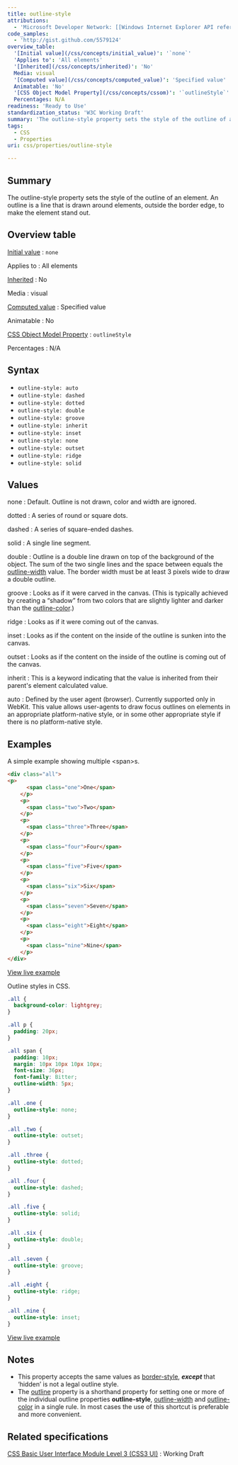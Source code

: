 ```yaml
---
title: outline-style
attributions:
  - 'Microsoft Developer Network: [[Windows Internet Explorer API reference](http://msdn.microsoft.com/en-us/library/ie/hh828809%28v=vs.85%29.aspx) Article]'
code_samples:
  - 'http://gist.github.com/5579124'
overview_table:
  '[Initial value](/css/concepts/initial_value)': '`none`'
  'Applies to': 'All elements'
  '[Inherited](/css/concepts/inherited)': 'No'
  Media: visual
  '[Computed value](/css/concepts/computed_value)': 'Specified value'
  Animatable: 'No'
  '[CSS Object Model Property](/css/concepts/cssom)': '`outlineStyle`'
  Percentages: N/A
readiness: 'Ready to Use'
standardization_status: 'W3C Working Draft'
summary: 'The outline-style property sets the style of the outline of an element. An outline is a line that is drawn around elements, outside the border edge, to make the element stand out.'
tags:
  - CSS
  - Properties
uri: css/properties/outline-style

---
```

## Summary

The outline-style property sets the style of the outline of an element. An outline is a line that is drawn around elements, outside the border edge, to make the element stand out.

## Overview table

[Initial value](/css/concepts/initial_value)
:   `none`

Applies to
:   All elements

[Inherited](/css/concepts/inherited)
:   No

Media
:   visual

[Computed value](/css/concepts/computed_value)
:   Specified value

Animatable
:   No

[CSS Object Model Property](/css/concepts/cssom)
:   `outlineStyle`

Percentages
:   N/A

## Syntax

-   `outline-style: auto`
-   `outline-style: dashed`
-   `outline-style: dotted`
-   `outline-style: double`
-   `outline-style: groove`
-   `outline-style: inherit`
-   `outline-style: inset`
-   `outline-style: none`
-   `outline-style: outset`
-   `outline-style: ridge`
-   `outline-style: solid`

## Values

none
:   Default. Outline is not drawn, color and width are ignored.

dotted
:   A series of round or square dots.

dashed
:   A series of square-ended dashes.

solid
:   A single line segment.

double
:   Outline is a double line drawn on top of the background of the object. The sum of the two single lines and the space between equals the [outline-width](/css/properties/outline-width) value. The border width must be at least 3 pixels wide to draw a double outline.

groove
:   Looks as if it were carved in the canvas. (This is typically achieved by creating a “shadow” from two colors that are slightly lighter and darker than the [outline-color](/css/properties/outline-color).)

ridge
:   Looks as if it were coming out of the canvas.

inset
:   Looks as if the content on the inside of the outline is sunken into the canvas.

outset
:   Looks as if the content on the inside of the outline is coming out of the canvas.

inherit
:   This is a keyword indicating that the value is inherited from their parent's element calculated value.

auto
:   Defined by the user agent (browser). Currently supported only in WebKit. This value allows user-agents to draw focus outlines on elements in an appropriate platform-native style, or in some other appropriate style if there is no platform-native style.

## Examples

A simple example showing multiple \<span\>s.

``` html
<div class="all">
<p>
      <span class="one">One</span>
    </p>
    <p>
      <span class="two">Two</span>
    </p>
    <p>
      <span class="three">Three</span>
    </p>
    <p>
      <span class="four">Four</span>
    </p>
    <p>
      <span class="five">Five</span>
    </p>
    <p>
      <span class="six">Six</span>
    </p>
    <p>
      <span class="seven">Seven</span>
    </p>
    <p>
      <span class="eight">Eight</span>
    </p>
    <p>
      <span class="nine">Nine</span>
    </p>
</div>
```

[View live example](http://code.webplatform.org/gist/5579124)

Outline styles in CSS.

``` css
.all {
  background-color: lightgrey;
}

.all p {
  padding: 20px;
}

.all span {
  padding: 10px;
  margin: 10px 10px 10px 10px;
  font-size: 36px;
  font-family: Bitter;
  outline-width: 5px;
}

.all .one {
  outline-style: none;
}

.all .two {
  outline-style: outset;
}

.all .three {
  outline-style: dotted;
}

.all .four {
  outline-style: dashed;
}

.all .five {
  outline-style: solid;
}

.all .six {
  outline-style: double;
}

.all .seven {
  outline-style: groove;
}

.all .eight {
  outline-style: ridge;
}

.all .nine {
  outline-style: inset;
}
```

[View live example](http://code.webplatform.org/gist/5579124)

## Notes

-   This property accepts the same values as [border-style](/css/properties/border-style), ***except*** that ‘hidden’ is not a legal outline style.
-   The [outline](/css/properties/outline) property is a shorthand property for setting one or more of the individual outline properties **outline-style**, [outline-width](/css/properties/outline-width) and [outline-color](/css/properties/outline-color) in a single rule. In most cases the use of this shortcut is preferable and more convenient.

## Related specifications

[CSS Basic User Interface Module Level 3 (CSS3 UI)](http://dev.w3.org/csswg/css-ui/#outline-style0)
:   Working Draft
